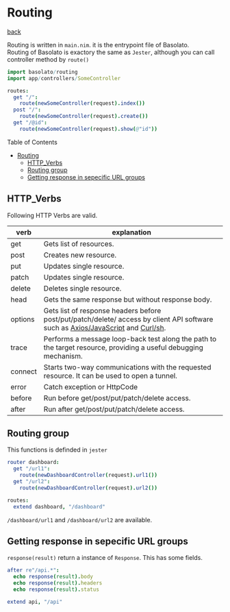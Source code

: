 Routing
===
[back](../README.md)

Routing is written in `main.nim`. it is the entrypoint file of Basolato.  
Routing of Basolato is exactory the same as `Jester`, although you can call controller method by `route()`
```nim
import basolato/routing
import app/controllers/SomeController

routes:
  get "/":
    route(newSomeController(request).index())
  post "/":
    route(newSomeController(request).create())
  get "/@id":
    route(newSomeController(request).show(@"id"))
```

Table of Contents

<!--ts-->
   * [Routing](#routing)
      * [HTTP_Verbs](#http_verbs)
      * [Routing group](#routing-group)
      * [Getting response in sepecific URL groups](#getting-response-in-sepecific-url-groups)

<!-- Added by: root, at: Sat Aug  1 12:10:48 UTC 2020 -->

<!--te-->


## HTTP_Verbs
Following HTTP Verbs are valid.

|verb|explanation|
|---|---|
|get|Gets list of resources.|
|post|Creates new resource.|
|put|Updates single resource.|
|patch|Updates single resource.|
|delete|Deletes single resource.|
|head|Gets the same response but without response body.|
|options|Gets list of response headers before post/put/patch/delete/ access by client API software such as [Axios/JavaScript](https://github.com/axios/axios) and [Curl/sh](https://curl.haxx.se/).|
|trace|Performs a message loop-back test along the path to the target resource, providing a useful debugging mechanism.|
|connect|Starts two-way communications with the requested resource. It can be used to open a tunnel.|
|error|Catch exception or HttpCode|
|before|Run before get/post/put/patch/delete access.|
|after|Run after get/post/put/patch/delete access.|

## Routing group
This functions is definded in `jester`
```nim
router dashboard:
  get "/url1":
    route(newDashboardController(request).url1())
  get "/url2":
    route(newDashboardController(request).url2())

routes:
  extend dashboard, "/dashboard"
```
`/dashboard/url1` and `/dashboard/url2` are available.


## Getting response in sepecific URL groups
`response(result)` return a instance of `Response`. This has some fields.
```nim
after re"/api.*":
  echo response(result).body
  echo response(result).headers
  echo response(result).status

extend api, "/api"
```
